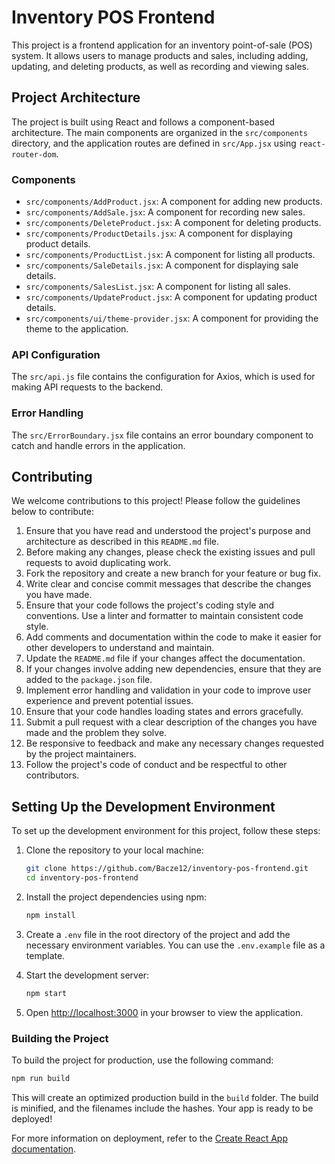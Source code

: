 # Inventory POS Frontend

This project is a frontend application for an inventory point-of-sale (POS) system. It allows users to manage products and sales, including adding, updating, and deleting products, as well as recording and viewing sales.

## Project Architecture

The project is built using React and follows a component-based architecture. The main components are organized in the `src/components` directory, and the application routes are defined in `src/App.jsx` using `react-router-dom`.

### Components

- `src/components/AddProduct.jsx`: A component for adding new products.
- `src/components/AddSale.jsx`: A component for recording new sales.
- `src/components/DeleteProduct.jsx`: A component for deleting products.
- `src/components/ProductDetails.jsx`: A component for displaying product details.
- `src/components/ProductList.jsx`: A component for listing all products.
- `src/components/SaleDetails.jsx`: A component for displaying sale details.
- `src/components/SalesList.jsx`: A component for listing all sales.
- `src/components/UpdateProduct.jsx`: A component for updating product details.
- `src/components/ui/theme-provider.jsx`: A component for providing the theme to the application.

### API Configuration

The `src/api.js` file contains the configuration for Axios, which is used for making API requests to the backend.

### Error Handling

The `src/ErrorBoundary.jsx` file contains an error boundary component to catch and handle errors in the application.

## Contributing

We welcome contributions to this project! Please follow the guidelines below to contribute:

1. Ensure that you have read and understood the project's purpose and architecture as described in this `README.md` file.
2. Before making any changes, please check the existing issues and pull requests to avoid duplicating work.
3. Fork the repository and create a new branch for your feature or bug fix.
4. Write clear and concise commit messages that describe the changes you have made.
5. Ensure that your code follows the project's coding style and conventions. Use a linter and formatter to maintain consistent code style.
6. Add comments and documentation within the code to make it easier for other developers to understand and maintain.
7. Update the `README.md` file if your changes affect the documentation.
8. If your changes involve adding new dependencies, ensure that they are added to the `package.json` file.
9. Implement error handling and validation in your code to improve user experience and prevent potential issues.
10. Ensure that your code handles loading states and errors gracefully.
11. Submit a pull request with a clear description of the changes you have made and the problem they solve.
12. Be responsive to feedback and make any necessary changes requested by the project maintainers.
13. Follow the project's code of conduct and be respectful to other contributors.

## Setting Up the Development Environment

To set up the development environment for this project, follow these steps:

1. Clone the repository to your local machine:
   ```sh
   git clone https://github.com/Bacze12/inventory-pos-frontend.git
   cd inventory-pos-frontend
   ```

2. Install the project dependencies using npm:
   ```sh
   npm install
   ```

3. Create a `.env` file in the root directory of the project and add the necessary environment variables. You can use the `.env.example` file as a template.

4. Start the development server:
   ```sh
   npm start
   ```

5. Open [http://localhost:3000](http://localhost:3000) in your browser to view the application.

### Building the Project

To build the project for production, use the following command:
```sh
npm run build
```
This will create an optimized production build in the `build` folder. The build is minified, and the filenames include the hashes. Your app is ready to be deployed!

For more information on deployment, refer to the [Create React App documentation](https://facebook.github.io/create-react-app/docs/deployment).

